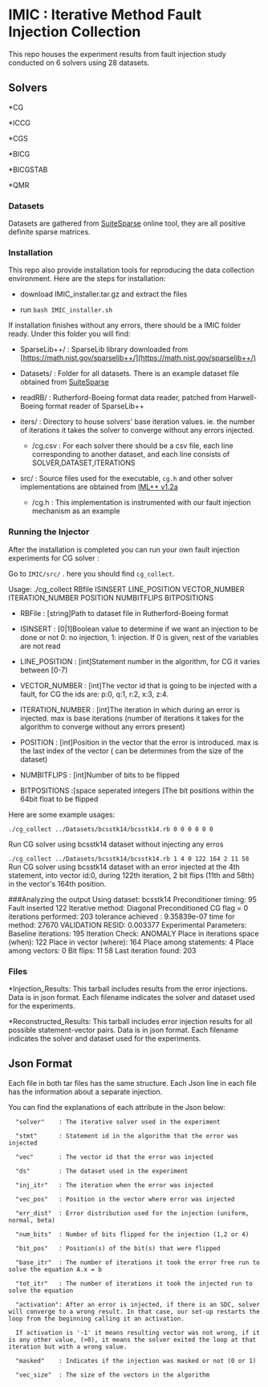 # IMIC : Iterative Method Fault Injection Collection

This repo houses the experiment results from fault injection study conducted on 6 solvers using 28 datasets. 

## Solvers
*CG

*ICCG

*CGS

*BICG

*BICGSTAB

*QMR


### Datasets

Datasets are gathered from [SuiteSparse](https://sparse.tamu.edu/about) online tool, they are all positive definite sparse matrices.


### Installation

This repo also provide installation tools for reproducing the data collection environment. Here are the steps for installation:

* download IMIC_installer.tar.gz and extract the files

* run `bash IMIC_installer.sh`



If installation finishes without any errors, there should be a IMIC folder ready. Under this folder you will find: 

* SparseLib++/ 	: SparseLib library downloaded from [https://math.nist.gov/sparselib++/](https://math.nist.gov/sparselib++/)

* Datasets/	: Folder for all datasets. There is an example dataset file obtained from [SuiteSparse](http://faculty.cse.tamu.edu/davis/suitesparse.html)

* readRB/	: Rutherford-Boeing format data reader, patched from Harwell-Boeing format reader of SparseLib++

* iters/	: Directory to house solvers' base iteration values. ie. the number of iterations it takes the solver to converge without any errors injected.

  - /cg.csv	: For each solver there should be a csv file, each line corresponding to another dataset, and each line consists of SOLVER,DATASET,ITERATIONS

* src/		: Source files used for the executable, `cg.h` and other solver implementations are obtained from [IML++ v1.2a](https://math.nist.gov/iml++/)  				

  - /cg.h	: This implementation is instrumented with our fault injection mechanism as an example 




### Running the Injector
After the installation is completed you can run your own fault injection experiments for CG solver :

Go to `IMIC/src/` . here you should find `cg_collect`. 

Usage: ./cg_collect RBfile ISINSERT LINE_POSITION VECTOR_NUMBER ITERATION_NUMBER POSITION NUMBITFLIPS BITPOSITIONS 

* RBFile	    : \[string\]Path to dataset file in Rutherford-Boeing format

* ISINSERT	    : \[0|1\]Boolean value to determine if we want an injection to be done or not 0: no injection, 1: injection. If 0 is given, rest of the variables are not read

* LINE_POSITION	    : \[int\]Statement number in the algorithm, for CG it varies between \[0\-7\)

* VECTOR_NUMBER	    : \[int\]The vector id that is going to be injected with a fault, for CG the ids are: p:0, q:1, r:2, x:3, z:4. 

* ITERATION_NUMBER  : \[int\]The iteration in which during an error is injected. max is base iterations (number of iterations it takes for the algorithm to converge without any errors present) 

* POSITION	    : \[int\]Position in the vector that the error is introduced. max is the last index of the vector ( can be determines from the size of the dataset)

* NUMBITFLIPS	    : \[int\]Number of bits to be flipped

* BITPOSITIONS	    :\[space seperated integers \]The bit positions within the 64bit float to be flipped 


Here are some example usages:

`./cg_collect ../Datasets/bcsstk14/bcsstk14.rb 0 0 0 0 0 0`

Run CG solver using bcsstk14 dataset without injecting any erros


`./cg_collect ../Datasets/bcsstk14/bcsstk14.rb 1 4 0 122 164 2 11 58`
Run CG solver using bcsstk14 dataset with an error injected at the 4th statement, into vector id:0, during 122th iteration, 2 bit flips (11th and 58th) in the vector's 164th position.

###Analyzing the output
Using dataset: bcsstk14
Preconditioner timing: 95
Fault inserted 122
Iterative method: Diagonal Preconditioned CG
flag = 0
iterations performed: 203
tolerance achieved  : 9.35839e-07
time for method: 27670
VALIDATION RESID: 0.003377
Experimental Parameters:
Baseline iterations: 195
Iteration Check: ANOMALY
Place in iterations space (when): 122
Place in vector (where): 164
Place among statements: 4
Place among vectors: 0
Bit flips: 11 58 
Last iteration found: 203



### Files

*Injection_Results: This tarball includes results from the error injections. 
  Data is in json format. Each filename indicates the solver and dataset used for the experiments. 

*Reconstructed_Results: This tarball includes error injection results for all possible statement-vector pairs. 
  Data is in json format. Each filename indicates the solver and dataset used for the experiments. 



## Json Format

Each file in both tar files has the same structure. Each Json line in each file has the information about a separate injection. 

You can find the explanations of each attribute in the Json below:

      "solver"    : The iterative solver used in the experiment
      
      "stmt"      : Statement id in the algorithm that the error was injected
      
      "vec"       : The vector id that the error was injected 
      
      "ds"        : The dataset used in the experiment
      
      "inj_itr"   : The iteration when the error was injected
      
      "vec_pos"   : Position in the vector where error was injected
      
      "err_dist"  : Error distribution used for the injection (uniform, normal, beta)
      
      "num_bits"  : Number of bits flipped for the injection (1,2 or 4)
      
      "bit_pos"   : Position(s) of the bit(s) that were flipped
      
      "base_itr"  : The number of iterations it took the error free run to solve the equation A.x = b
      
      "tot_itr"   : The number of iterations it took the injected run to solve the equation
      
      "activation": After an error is injected, if there is an SDC, solver will converge to a wrong result. In that case, our set-up restarts the loop from the beginning calling it an activation. 
      
      If activation is '-1' it means resulting vector was not wrong, if it is any other value, (>0), it means the solver exited the loop at that iteration but with a wrong value.   
              
      "masked"    : Indicates if the injection was masked or not (0 or 1)
      
      "vec_size"  : The size of the vectors in the algorithm



